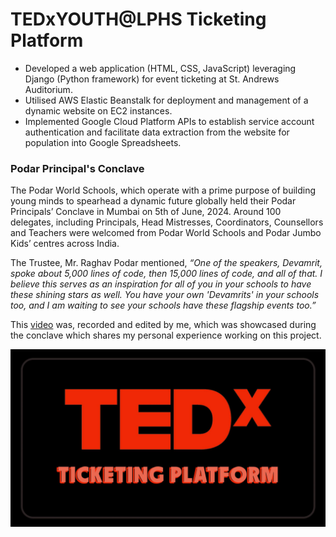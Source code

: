 # TEDxYOUTH@LPHS Ticketing Platform
- Developed a web application (HTML, CSS, JavaScript) leveraging Django (Python framework) for event ticketing at St. Andrews Auditorium.
- Utilised AWS Elastic Beanstalk for deployment and management of a dynamic website on EC2 instances. 
- Implemented Google Cloud Platform APIs to establish service account authentication and facilitate data extraction from the website for population into Google Spreadsheets. 

### Podar Principal's Conclave
The Podar World Schools, which operate with a prime purpose of building young minds to spearhead a dynamic future globally held their Podar Principals’ Conclave in Mumbai on 5th of June, 2024. Around 100 delegates, including Principals, Head Mistresses, Coordinators, Counsellors and Teachers were welcomed from Podar World Schools and Podar Jumbo Kids’ centres across India.

The Trustee, Mr. Raghav Podar mentioned, _“One of the speakers, Devamrit, spoke about 5,000 lines of code, then 15,000 lines of code, and all of that.  I believe this serves as an inspiration for all of you in your schools to have these shining stars as well. You have your own 'Devamrits' in your schools too, and I am waiting to see your schools have these flagship events too.”_

This [video](https://drive.google.com/file/d/1_ZS6uVoAft43_vMYBqiBWTbz_JRwCWYg/view?usp=drive_link) was, recorded and edited by me, which was showcased during the conclave which shares my personal experience working on this project.

![tedx](https://github.com/devamritbhat/tedxlphs/blob/master/build/static/build/tedx.jpg)
